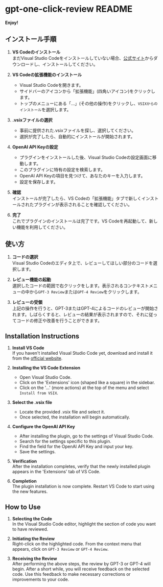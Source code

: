 # gpt-one-click-review README

**Enjoy!**

## インストール手順

1. **VS Codeのインストール**  
   まだVisual Studio Codeをインストールしていない場合、[公式サイト](https://code.visualstudio.com/)からダウンロードし、インストールしてください。

2. **VS Codeの拡張機能のインストール**
   - Visual Studio Codeを開きます。
   - サイドバーのアイコンから「拡張機能」(四角いアイコン)をクリックします。
   - トップのメニューにある「...」(その他の操作)をクリックし、`VSIXからのインストール`を選択します。

3. **.vsixファイルの選択**
   - 事前に提供された.vsixファイルを探し、選択してください。
   - 選択が完了したら、自動的にインストールが開始されます。

4. **OpenAI API Keyの設定**  
   - プラグインをインストールした後、Visual Studio Codeの設定画面に移動します。
   - このプラグインに特有の設定を検索します。
   - OpenAI API Keyの項目を見つけて、あなたのキーを入力します。
   - 設定を保存します。

5. **確認**  
   インストールが完了したら、VS Codeの「拡張機能」タブで新しくインストールされたプラグインが表示されることを確認してください。

6. **完了**  
   これでプラグインのインストールは完了です。VS Codeを再起動して、新しい機能を利用してください。


## 使い方

1. **コードの選択**  
   Visual Studio Codeのエディタ上で、レビューしてほしい部分のコードを選択します。

2. **レビュー機能の起動**  
   選択したコードの範囲で右クリックをします。表示されるコンテキストメニューの中から`GPT-3 Review`または`GPT-4 Review`をクリックします。

3. **レビューの受領**  
   上記の操作を行うと、GPT-3またはGPT-4によるコードのレビューが開始されます。しばらくすると、レビューの結果が表示されますので、それに従ってコードの修正や改善を行うことができます。



## Installation Instructions

1. **Install VS Code**  
   If you haven't installed Visual Studio Code yet, download and install it from the [official website](https://code.visualstudio.com/).

2. **Installing the VS Code Extension**
   - Open Visual Studio Code.
   - Click on the 'Extensions' icon (shaped like a square) in the sidebar.
   - Click on the '...' (more actions) at the top of the menu and select `Install from VSIX`.

3. **Select the .vsix file**
   - Locate the provided .vsix file and select it.
   - Once selected, the installation will begin automatically.

4. **Configure the OpenAI API Key**  
   - After installing the plugin, go to the settings of Visual Studio Code.
   - Search for the settings specific to this plugin.
   - Find the field for the OpenAI API Key and input your key.
   - Save the settings.

5. **Verification**  
   After the installation completes, verify that the newly installed plugin appears in the 'Extensions' tab of VS Code.

6. **Completion**  
   The plugin installation is now complete. Restart VS Code to start using the new features.


## How to Use

1. **Selecting the Code**  
   In the Visual Studio Code editor, highlight the section of code you want to have reviewed.

2. **Initiating the Review**  
   Right-click on the highlighted code. From the context menu that appears, click on `GPT-3 Review` or `GPT-4 Review`.

3. **Receiving the Review**  
   After performing the above steps, the review by GPT-3 or GPT-4 will begin. After a short while, you will receive feedback on the selected code. Use this feedback to make necessary corrections or improvements to your code.
